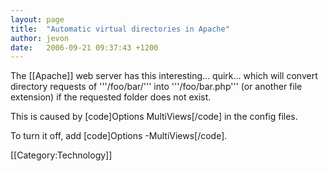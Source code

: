 ```yaml
---
layout: page
title:  "Automatic virtual directories in Apache"
author: jevon
date:   2006-09-21 09:37:43 +1200
---
```


The [[Apache]] web server has this interesting... quirk... which will convert directory requests of '''/foo/bar/''' into '''/foo/bar.php''' (or another file extension) if the requested folder does not exist.

This is caused by [code]Options MultiViews[/code] in the config files.

To turn it off, add [code]Options -MultiViews[/code].

[[Category:Technology]]